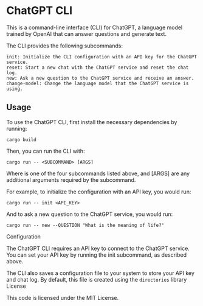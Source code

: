 # ChatGPT CLI

This is a command-line interface (CLI) for ChatGPT, a language model trained by OpenAI that can answer questions and generate text.

The CLI provides the following subcommands:

    init: Initialize the CLI configuration with an API key for the ChatGPT service.
    reset: Start a new chat with the ChatGPT service and reset the chat log.
    new: Ask a new question to the ChatGPT service and receive an answer.
    change-model: Change the language model that the ChatGPT service is using.

## Usage

To use the ChatGPT CLI, first install the necessary dependencies by running:

```
cargo build
```

Then, you can run the CLI with:

```
cargo run -- <SUBCOMMAND> [ARGS]
```

Where <SUBCOMMAND> is one of the four subcommands listed above, and [ARGS] are any additional arguments required by the subcommand.

For example, to initialize the configuration with an API key, you would run:

```
cargo run -- init <API_KEY>
```

And to ask a new question to the ChatGPT service, you would run:

```
cargo run -- new --QUESTION "What is the meaning of life?"
```

Configuration

The ChatGPT CLI requires an API key to connect to the ChatGPT service. You can set your API key by running the init subcommand, as described above.

The CLI also saves a configuration file to your system to store your API key and chat log. By default, this file is created using the `directories` library
License

This code is licensed under the MIT License.